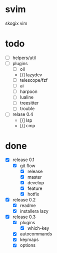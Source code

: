 # svim
skogix vim

# todo
- [ ] helpers/util
- [ ] plugins
  - [ ] oil
  - [/] lazydev
  - [ ] telescope/fzf
  - [ ] ai
  - [ ] harpoon
  - [ ] lualine
  - [ ] treesitter
  - [ ] trouble
- [ ] relase 0.4
  - [/] lsp
  - [/] cmp

# done
- [x] release 0.1
  - [x] git flow
    - [x] release
    - [x] master
    - [x] develop
    - [x] feature
    - [x] hotfix
- [x] release 0.2
  - [x] readme
  - [x] installera lazy
- [x] release 0.3
  - [x] plugins
    - [x] which-key
  - [x] autocommands
  - [x] keymaps
  - [x] options
